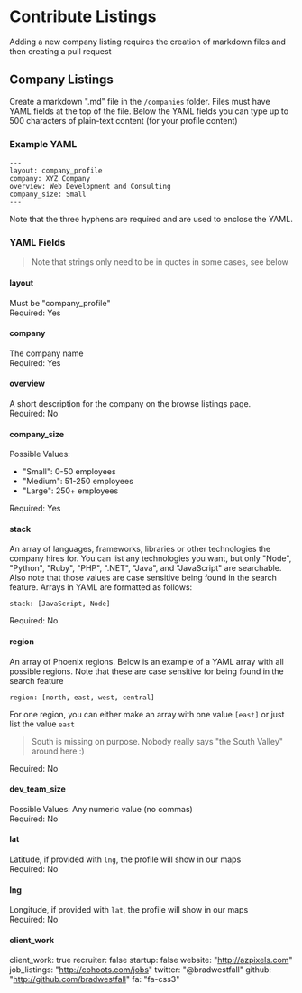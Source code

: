 # Contribute Listings

Adding a new company listing requires the creation of markdown files and then creating a pull request



## Company Listings

Create a markdown ".md" file in the `/companies` folder. Files must have YAML fields at the top of the file. Below the YAML fields you can type up to 500 characters of plain-text content (for your profile content)


### Example YAML

```
---
layout: company_profile
company: XYZ Company
overview: Web Development and Consulting
company_size: Small
---
```

Note that the three hyphens are required and are used to enclose the YAML.


### YAML Fields

> Note that strings only need to be in quotes in some cases, see below

#### layout
Must be "company_profile"<br>
Required: Yes


#### company
The company name<br>
Required: Yes


#### overview
A short description for the company on the browse listings page.<br>
Required: No


#### company_size
Possible Values:

- "Small": 0-50 employees
- "Medium": 51-250 employees
- "Large": 250+ employees

Required: Yes


#### stack
An array of languages, frameworks, libraries or other technologies the company hires for. You can list any technologies you want, but only "Node", "Python", "Ruby", "PHP", ".NET", "Java", and "JavaScript" are searchable. Also note that those values are case sensitive being found in the search feature. Arrays in YAML are formatted as follows:

```
stack: [JavaScript, Node]
```

Required: No

#### region
An array of Phoenix regions. Below is an example of a YAML array with all possible regions. Note that these are case sensitive for being found in the search feature

```
region: [north, east, west, central]
```

For one region, you can either make an array with one value `[east]` or just list the value `east`

> South is missing on purpose. Nobody really says "the South Valley" around here :)

Required: No

#### dev_team_size
Possible Values: Any numeric value (no commas)<br>
Required: No


#### lat
Latitude, if provided with `lng`, the profile will show in our maps<br>
Required: No


#### lng
Longitude, if provided with `lat`, the profile will show in our maps<br>
Required: No


#### client_work









client_work: true
recruiter: false
startup: false
website: "http://azpixels.com"
job_listings: "http://cohoots.com/jobs"
twitter: "@bradwestfall"
github: "http://github.com/bradwestfall"
fa: "fa-css3"

